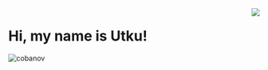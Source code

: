 <img align='right' src="https://github-readme-stats.vercel.app/api?username=cobanov&show_icons=true">

# Hi, my name is Utku! 
<p align="left"> <img src="https://komarev.com/ghpvc/?username=cobanov" alt="cobanov" /> </p>

